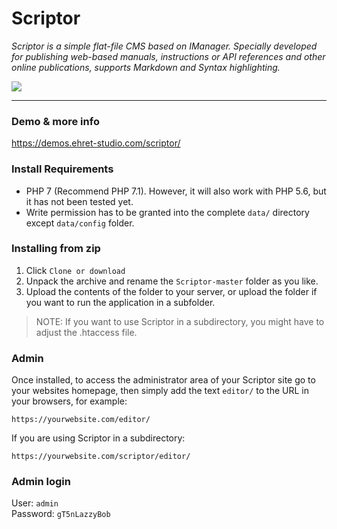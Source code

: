 # Scriptor

_Scriptor is a simple flat-file CMS based on IManager. Specially developed for publishing web-based manuals, instructions or API references and other online publications, supports Markdown and Syntax highlighting._

![](https://demos.ehret-studio.com/scriptor/data/uploads/scriptor.jpg?v=1.3)

---

### Demo & more info
https://demos.ehret-studio.com/scriptor/

### Install Requirements
- PHP 7 (Recommend PHP 7.1). However, it will also work with PHP 5.6, but it has not been tested yet.
- Write permission has to be granted into the complete `data/` directory except `data/config` folder.

### Installing from zip
1. Click `Clone or download`
2. Unpack the archive and rename the `Scriptor-master` folder as you like.
3. Upload the contents of the folder to your server, or upload the folder if you want to run the application in a subfolder.

> NOTE: If you want to use Scriptor in a subdirectory, you might have to adjust the .htaccess file.

### Admin
Once installed, to access the administrator area of your Scriptor site go to your websites homepage, then simply add the text `editor/` to the URL in your browsers, for example: 
```
https://yourwebsite.com/editor/
```

If you are using Scriptor in a subdirectory: 
```
https://yourwebsite.com/scriptor/editor/
```

### Admin login  
User: `admin`   
Password: `gT5nLazzyBob`


